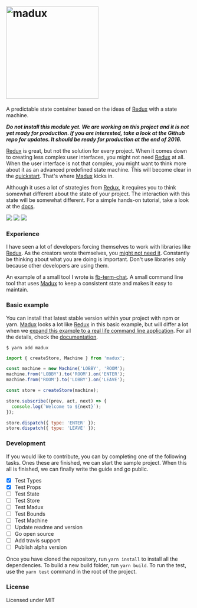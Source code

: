 
# <a href="http://imgur.com/lrRjfK7"><img src="http://i.imgur.com/lrRjfK7.png?1" title="madux" width="250" /></a>

A predictable state container based on the ideas of [Redux](https://github.com/reactjs/redux) with a state machine.

***Do not install this module yet. We are working on this project and it is not yet ready for production. If you are interested, take a look at the Github repo for updates. It should be ready for production at the end of 2016.***

[Redux](https://github.com/reactjs/redux) is great, but not the solution for every project. When it comes down to creating less complex user interfaces, you might not need [Redux](https://github.com/reactjs/redux) at all. When the user interface is not that complex, you might want to think more about it as an advanced predefined state machine. This will become clear in the [quickstart](https://jense5.gitbooks.io/madux/content/). That's where [Madux](https://github.com/Jense5/madux) kicks in.

Although it uses a lot of strategies from [Redux](https://github.com/reactjs/redux), it requires you to think somewhat different about the state of your project. The interaction with this state will be somewhat different. For a simple hands-on tutorial, take a look at the [docs](https://jense5.gitbooks.io/madux/content/).

<img src="https://img.shields.io/badge/status-development-16a085.svg">
<img src="https://img.shields.io/badge/npm-pending-blue.svg">
<img src="https://img.shields.io/badge/build-pending-orange.svg">

### Experience

I have seen a lot of developers forcing themselves to work with libraries like [Redux](https://github.com/reactjs/redux). As the creators wrote themselves, you [might not need it](https://medium.com/@dan_abramov/you-might-not-need-redux-be46360cf367#.kdgzqq3ox). Constantly be thinking about what you are doing is important. Don't use libraries only because other developers are using them.

An example of a small tool I wrote is [fb-term-chat](https://github.com/Jense5/fb-term-chat.git). A small command line tool that uses [Madux](https://github.com/Jense5/madux) to keep a consistent state and makes it easy to maintain.

### Basic example

You can install that latest stable version within your project with npm or yarn. [Madux](https://github.com/Jense5/madux) looks a lot like [Redux](https://github.com/reactjs/redux) in this basic example, but will differ a lot when we [expand this example to a real life command line application](https://github.com/Jense5/fb-term-chat.git). For all the details, check the [documentation](https://jense5.gitbooks.io/madux/content/).

```
$ yarn add madux
```

```js
import { createStore, Machine } from 'madux';

const machine = new Machine('LOBBY', 'ROOM');
machine.from('LOBBY').to('ROOM').on('ENTER');
machine.from('ROOM').to('LOBBY').on('LEAVE');

const store = createStore(machine);

store.subscribe((prev, act, next) => {
  console.log(`Welcome to ${next}`);
});

store.dispatch({ type: 'ENTER' });
store.dispatch({ type: 'LEAVE' });

```

### Development

If you would like to contribute, you can by completing one of the following tasks. Ones these are finished, we can start the sample project. When this all is finished, we can finally write the guide and go public.

- [x] Test Types
- [x] Test Props
- [ ] Test State
- [ ] Test Store
- [ ] Test Madux
- [ ] Test Bounds
- [ ] Test Machine
- [ ] Update readme and version
- [ ] Go open source
- [ ] Add travis support
- [ ] Publish alpha version

Once you have cloned the repository, run `yarn install` to install all the dependencies. To build a new build folder, run `yarn build`. To run the test, use the `yarn test` command in the root of the project.

### License

Licensed under MIT
